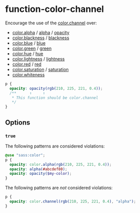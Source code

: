 # function-color-channel

Encourage the use of the [color.channel](https://sass-lang.com/documentation/modules/color#channel) over:

- [color.alpha](https://sass-lang.com/documentation/modules/color#alpha) / [alpha](https://sass-lang.com/documentation/modules/color#alpha) / [opacity](https://sass-lang.com/documentation/modules/color#opacity)
- [color.blackness](https://sass-lang.com/documentation/modules/color#blackness) / [blackness](https://sass-lang.com/documentation/modules/color#blackness)
- [color.blue](https://sass-lang.com/documentation/modules/color#blue) / [blue](https://sass-lang.com/documentation/modules/color#blue)
- [color.green](https://sass-lang.com/documentation/modules/color#green) / [green](https://sass-lang.com/documentation/modules/color#green)
- [color.hue](https://sass-lang.com/documentation/modules/color#hue) / [hue](https://sass-lang.com/documentation/modules/color#hue)
- [color.lightness](https://sass-lang.com/documentation/modules/color#lightness) / [lightness](https://sass-lang.com/documentation/modules/color#lightness)
- [color.red](https://sass-lang.com/documentation/modules/color#red) / [red](https://sass-lang.com/documentation/modules/color#red)
- [color.saturation](https://sass-lang.com/documentation/modules/color#saturation) / [saturation](https://sass-lang.com/documentation/modules/color#saturation)
- [color.whiteness](https://sass-lang.com/documentation/modules/color#whiteness)

```scss
p {
  opacity: opacity(rgb(210, 225, 221, 0.4));
  /**      ↑     ↑
   * This function should be color.channel
   */
}
```

## Options

### `true`

The following patterns are considered violations:

```scss
@use "sass:color";
p {
  opacity: color.alpha(rgb(210, 225, 221, 0.4));
  opacity: alpha(#abcdef80);
  opacity: opacity($my-color);
}
```

The following patterns are _not_ considered violations:

```scss
p {
  opacity: color.channel(rgb(210, 225, 221, 0.4), "alpha");
}
```
